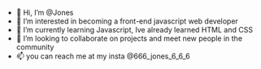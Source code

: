 - 👋 Hi, I’m @Jones 
- 👀 I’m interested in becoming a front-end javascript web developer 
- 🌱 I’m currently learning Javascript, Ive already learned HTML and CSS
- 💞️ I’m looking to collaborate on projects and meet new people in the community 
- 📫 you can reach me at my insta @666_jones_6_6_6

<!---
Joanlester191/Joanlester191 is a ✨ special ✨ repository because its `README.md` (this file) appears on your GitHub profile.
You can click the Preview link to take a look at your changes.-->
